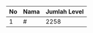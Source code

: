 | No | Nama            | Jumlah Level |
|----|-----------------|--------------|
| 1  | #    |    2258        |

